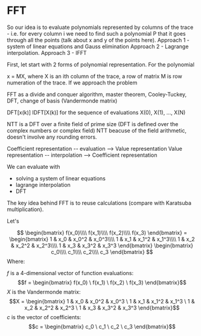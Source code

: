 # FFT

So our idea is to evaluate polynomials represented by columns of the trace - i.e. for every column i we need to find such a polynomial P that it goes through all the points (talk about x and y of the points here).
Approach 1 - system of linear equations and Gauss elimination
Approach 2 - Lagrange interpolation.
Approach 3 - IFFT

First, let start with 2 forms of polynomial representation. For the polynomial 

x = MX, where X is an ith column of the trace, a row of matrix M is row numeration of the trace. If we approach the problem

FFT as a divide and conquer algorithm, master theorem, Cooley-Tuckey, DFT,
change of basis (Vandermonde matrix)

DFT[x(k)]
IDFT[X(k)] for the sequence of evaluations X(0), X(1), ..., X(N)

NTT is a DFT over a finite field of prime size (DFT is defined over the complex numbers or complex field)
NTT beacuse of the field arithmetic, doesn't involve any rounding errors.

Coefficient representation -- evaluation --> Value representation
Value representation -- interpolation --> Coefficient representation

We can evaluate with
* solving a system of linear equations
* lagrange interpolation
* DFT

The key idea behind FFT is to reuse calculations (compare with Karatsuba multiplication).

Let's

$$
\begin{bmatrix}
f(x_0)\\\\
f(x_1)\\\\
f(x_2)\\\\
f(x_3)
\end{bmatrix} =
\begin{bmatrix}
1 & x_0 & x_0^2 & x_0^3\\\\
1 & x_1 & x_1^2 & x_1^3\\\\
1 & x_2 & x_2^2 & x_2^3\\\\
1 & x_3 & x_3^2 & x_3^3
\end{bmatrix}
\begin{bmatrix}
c_0\\\\
c_1\\\\
c_2\\\\
c_3
\end{bmatrix}
$$
Where:

$f$ is a 4-dimensional vector of function evaluations:
$$f = \begin{bmatrix} f(x_0) \ f(x_1) \ f(x_2) \ f(x_3) \end{bmatrix}$$
$X$ is the Vandermonde matrix:
$$X = \begin{bmatrix}
1 & x_0 & x_0^2 & x_0^3 \
1 & x_1 & x_1^2 & x_1^3 \
1 & x_2 & x_2^2 & x_2^3 \
1 & x_3 & x_3^2 & x_3^3
\end{bmatrix}$$
$c$ is the vector of coefficients:
$$c = \begin{bmatrix} c_0 \ c_1 \ c_2 \ c_3 \end{bmatrix}$$
